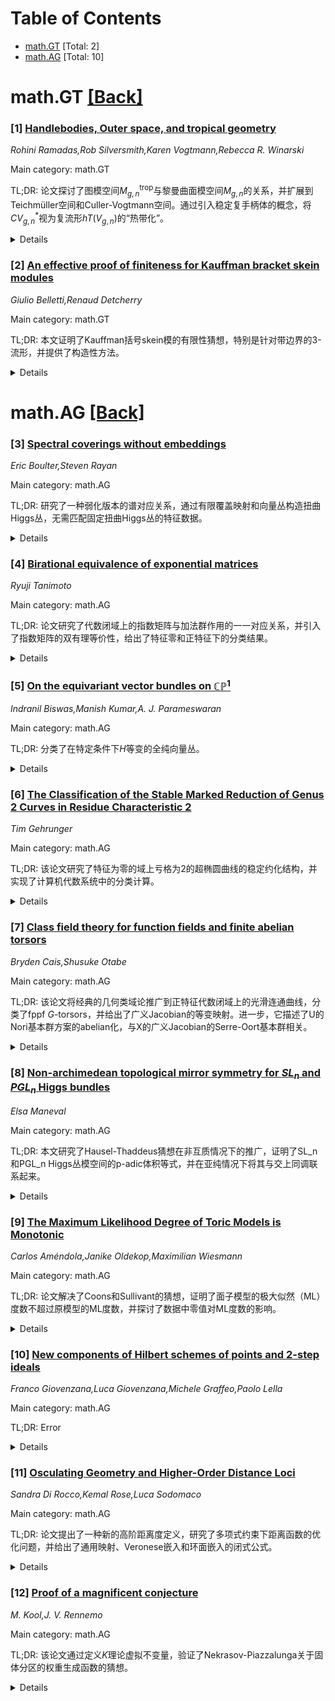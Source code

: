 <div id=toc></div>

# Table of Contents

- [math.GT](#math.GT) [Total: 2]
- [math.AG](#math.AG) [Total: 10]


<div id='math.GT'></div>

# math.GT [[Back]](#toc)

### [1] [Handlebodies, Outer space, and tropical geometry](https://arxiv.org/abs/2507.02440)
*Rohini Ramadas,Rob Silversmith,Karen Vogtmann,Rebecca R. Winarski*

Main category: math.GT

TL;DR: 论文探讨了图模空间$M_{g,n}^{\mathrm{trop}}$与黎曼曲面模空间$M_{g,n}$的关系，并扩展到Teichmüller空间和Culler-Vogtmann空间。通过引入稳定复手柄体的概念，将$CV_{g,n}^*$视为复流形$hT(V_{g,n})$的“热带化”。


<details>
  <summary>Details</summary>
Motivation: 研究图模空间与黎曼曲面模空间的关系，并扩展这一关系至相关对象，如Teichmüller空间和Culler-Vogtmann空间。

Method: 引入稳定复手柄体的概念，构造部分紧化$\overline{hT}(V_{g,n})$，并证明其为具有简单正规交叉边界的复流形。

Result: $CV_{g,n}^*$可视为复流形$hT(V_{g,n})$的热带化，且当$n=0$时，$hT(V_{g,n})$与Schottky群模空间一致。

Conclusion: 研究整合了几何群论和曲面拓扑中的多个熟悉对象，扩展了现有关系并引入了新的联系。

Abstract: The moduli space of graphs $M_{g,n}^{\mathrm{trop}}$ is a polyhedral object
that mimics the behavior of the moduli spaces $M_{g,n}$, $\overline{M}_{g,n}$
of (stable) Riemann surfaces; this relationship has been made precise in
several different ways, which collectively identify $M_{g,n}^{\mathrm{trop}}$
as the "tropicalization" of $M_{g,n}$. We describe how this relationship lifts
to some objects that live over $M_{g,n}$ (like Teichm\"uller space) and that
live over $M_{g,n}^{\mathrm{trop}}$ (like the Culler-Vogtmann space
$CV_{g,n}^*$). We introduce the notion of a stable complex handlebody, and show
that $CV_{g,n}^*$ can be viewed as the tropicalization of a certain complex
manifold $hT(V_{g,n})$ that parametrizes complex handlebodies. An important
ingredient is our construction of a partial compactification
$\overline{hT}(V_{g,n})\supset hT(V_{g,n})$, which we prove is a complex
manifold with simple normal crossings boundary. When $n=0$, $hT(V_{g,n})$
coincides with the moduli space of Schottky groups, $\overline{hT}(V_{g,n})$
coincides with Gerritzen-Herrlich's extended Schottky space, and $CV_{g,0}^*$
is the simplicial completion of the original Outer space. The resulting picture
fits together many familiar objects from geometric group theory and surface
topology, including Harvey's curve complex, mapping class groups of surfaces
and handlebodies, and augmented Teichm\"uller space. Many of the relationships
between the objects that we see in this picture already exist in the
literature, but we add some new ones, and generalize several existing
relationships to include a number $n>0$ of punctures/leaves.

</details>


### [2] [An effective proof of finiteness for Kauffman bracket skein modules](https://arxiv.org/abs/2507.02589)
*Giulio Belletti,Renaud Detcherry*

Main category: math.GT

TL;DR: 本文证明了Kauffman括号skein模的有限性猜想，特别是针对带边界的3-流形，并提供了构造性方法。


<details>
  <summary>Details</summary>
Motivation: 研究Kauffman括号skein模的有限性，特别是针对带边界的3-流形，以验证Witten的有限性猜想并回答Frohman等人的问题。

Method: 采用构造性方法，重新证明了Witten的有限性猜想，并扩展至带边界的3-流形。

Result: 证明了Kauffman括号skein模的有限性，并得出任何链环的外围理想非空的结论。

Conclusion: 本文不仅验证了Witten的猜想，还解决了Frohman等人的问题，为相关领域提供了新的构造性证明。

Abstract: We prove a version of the finiteness conjecture for Kauffman bracket skein
modules of $3$-manifolds with boundary, which was introduced by the second
author in \cite{Det21}. In particular our methods, which are constructive, give
an alternative proof of Witten's finiteness conjecture for the Kauffman bracket
skein modules of closed $3$-manifolds, which was originally proved in
\cite{GJS19}. Moreover, as a corollary we show that the peripheral ideal of any
link is non-empty, answering a question of Frohman, Gelca and Lofaro
\cite{FGL02}.

</details>


<div id='math.AG'></div>

# math.AG [[Back]](#toc)

### [3] [Spectral coverings without embeddings](https://arxiv.org/abs/2507.02127)
*Eric Boulter,Steven Rayan*

Main category: math.AG

TL;DR: 研究了一种弱化版本的谱对应关系，通过有限覆盖映射和向量丛构造扭曲Higgs丛，无需匹配固定扭曲Higgs丛的特征数据。


<details>
  <summary>Details</summary>
Motivation: 探索扭曲Higgs丛的构造方法，放宽传统谱对应关系的限制条件。

Method: 利用有限覆盖映射和向量丛构造扭曲Higgs丛，并分析其稳定性。

Result: 比较了构造的覆盖数据与传统谱覆盖的异同。

Conclusion: 提供了一种新的构造扭曲Higgs丛的方法，扩展了谱对应关系的适用范围。

Abstract: In this article, we investigate a weakened version of the spectral
correspondence for twisted Higgs bundles. Namely, we construct twisted Higgs
bundles from a finite covering map and a vector bundle on that covering but
without requiring that they match the eigen-data for some fixed twisted Higgs
bundle. We investigate stability for twisted Higgs bundles constructed in this
way, and compare our covering data to that of the traditional spectral cover.

</details>


### [4] [Birational equivalence of exponential matrices](https://arxiv.org/abs/2507.02317)
*Ryuji Tanimoto*

Main category: math.AG

TL;DR: 论文研究了代数闭域上的指数矩阵与加法群作用的一一对应关系，并引入了指数矩阵的双有理等价性，给出了特征零和正特征下的分类结果。


<details>
  <summary>Details</summary>
Motivation: 研究指数矩阵与加法群作用的关系，以及双有理等价性，旨在深化对代数几何中群作用的理解。

Method: 通过建立指数矩阵与加法群作用的一一对应关系，引入双有理等价性，并对不同特征的域进行分类。

Result: 在特征零下，给出了n×n指数矩阵的双有理分类（两类）；在正特征下，给出了2×2和3×3矩阵的分类。

Conclusion: 论文成功建立了指数矩阵与群作用的对应关系，并完成了部分双有理分类，为后续研究提供了基础。

Abstract: Let $k$ be an algebraically closed field of characteristic $p \geq 0$ and let
$\mathbb{G}_a$ denote the additive group of $k$. We give one-to-one
correspondences between exponentional matrices and various objects, and in
particular give a one-to-one correspondence between exponential matrices of
size $n$-by-$n$ and $\mathbb{G}_a$-actions on the $(n - 1)$-dimensional
projective space. We then introduce birational equivalence of exponential
matrices and start to classify exponential matrices birationally. In
characteristic zero, we give a birational classification of exponential
matrices of size $n$-by-$n$ $(n \geq 2)$, which consists of two types. And in
positive characteristic, we give birational classifications of exponential
matrices of sizes two-by-two and three-by-three.

</details>


### [5] [On the equivariant vector bundles on $\mathbb{CP}^1$](https://arxiv.org/abs/2507.02359)
*Indranil Biswas,Manish Kumar,A. J. Parameswaran*

Main category: math.AG

TL;DR: 分类了在特定条件下$H$等变的全纯向量丛。


<details>
  <summary>Details</summary>
Motivation: 推广有限阿贝尔群$H$的分类结果到更一般的子群。

Method: 利用Zariski闭包的性质和群作用分类向量丛。

Result: 给出了$H$等变全纯向量丛的完整分类。

Conclusion: 结果推广了之前的工作，适用于更广泛的群$H$。

Abstract: Let $H$ be a subgroup of ${\rm PGL}(2,\mathbb C)$ (respectively, ${\rm
SL}(2,\mathbb C)$) such that the Zariski closure in ${\rm PGL}(2,\mathbb C)$
(respectively, ${\rm SL}(2,\mathbb C)$) of some compact subgroup of $H$
contains $H$. We classify the $H$--equivariant holomorphic vector bundles on
$\mathbb{CP}^1$. This generalizes \cite{BM} where $H$ was assumed to be a
finite abelian group.

</details>


### [6] [The Classification of the Stable Marked Reduction of Genus 2 Curves in Residue Characteristic 2](https://arxiv.org/abs/2507.02426)
*Tim Gehrunger*

Main category: math.AG

TL;DR: 该论文研究了特征为零的域上亏格为2的超椭圆曲线的稳定约化结构，并实现了计算机代数系统中的分类计算。


<details>
  <summary>Details</summary>
Motivation: 分类特征为2的域上超椭圆曲线的稳定约化结构，并验证其在有限扩张下的性质。

Method: 通过扩展域将曲线视为带标记点的曲线，分类其稳定约化结构，并在计算机代数系统中实现。

Result: 完成了所有定义在有理数域上且导体不超过2^20的曲线的分类计算。

Conclusion: 论文成功分类了特征为2的稳定约化结构，并通过计算机验证了结果。

Abstract: Consider a hyperelliptic curve of genus $2$ over a field $K$ of
characteristic zero. After extending $K$ we can view it as a marked curve with
its $6$ Weierstrass points. We classify the structure of the stable reduction
of such curves for a valuation of residue characteristic~$2$ over a finite
extension of~$K$. We implement this classification into a computer algebra
system and compute it for all curves defined over $\BQ$ with conductor at most
$2^{20}$.

</details>


### [7] [Class field theory for function fields and finite abelian torsors](https://arxiv.org/abs/2507.02483)
*Bryden Cais,Shusuke Otabe*

Main category: math.AG

TL;DR: 该论文将经典的几何类域论推广到正特征代数闭域上的光滑连通曲线，分类了fppf $G$-torsors，并给出了广义Jacobian的等变映射。进一步，它描述了U的Nori基本群方案的abelian化，与X的广义Jacobian的Serre-Oort基本群相关。


<details>
  <summary>Details</summary>
Motivation: 推广几何类域论到正特征域上的曲线，并研究其与广义Jacobian和基本群方案的关系。

Method: 通过分类fppf $G$-torsors，利用广义Jacobian的等变映射，并分析Nori基本群方案的abelian化。

Result: 给出了fppf $G$-torsors的分类，并描述了U的Nori基本群方案的abelian化与X的广义Jacobian的Serre-Oort基本群的联系。

Conclusion: 该研究扩展了几何类域论的应用范围，并为正特征域上的曲线提供了新的基本群方案描述。

Abstract: Let $U$ be a smooth and connected curve over an algebraically closed field of
positive characteristic, with smooth compactification $X$. We generalize
classical Geometric Class Field theory to provide a classification of fppf
$G$-torsors over $U$ in terms of isogenies of generalized Jacobians, for any
finite abelian group scheme $G$. We then apply this classification to give a
novel description of the abelianized Nori fundmental group scheme of $U$ in
terms of the Serre--Oort fundamental groups of generalized Jacobians of $X$;
when $U=X$ is projective, we recover a well known description of the
abelianized fundamental group scheme of $X$ as the projective limit of all
torsion subgroup schemes of its Jacobian.

</details>


### [8] [Non-archimedean topological mirror symmetry for $SL_n$ and $PGL_n$ Higgs bundles](https://arxiv.org/abs/2507.02588)
*Elsa Maneval*

Main category: math.AG

TL;DR: 本文研究了Hausel-Thaddeus猜想在非互质情况下的推广，证明了SL_n和PGL_n Higgs丛模空间的p-adic体积等式，并在亚纯情况下将其与交上同调联系起来。


<details>
  <summary>Details</summary>
Motivation: Hausel-Thaddeus猜想涉及SL_n和PGL_n Higgs丛模空间的拓扑镜像对称性，此前仅在互质情况下被证明。本文旨在推广到非互质情况，并探索其与交上同调和BPS上同调的联系。

Method: 采用非阿基米德方法，结合Maulik和Shen的结果，研究了经典和亚纯情况下的模空间，证明了p-adic体积的等式。

Result: 证明了SL_n和PGL_n Higgs丛模空间在任意度下的p-adic体积等式，并在亚纯情况下将其与交上同调联系起来。

Conclusion: 本文成功推广了Hausel-Thaddeus猜想到非互质情况，并提出了p-adic体积与BPS上同调的可能联系，为进一步研究提供了方向。

Abstract: The Hausel-Thaddeus conjectures concern topological mirror symmetry between
moduli spaces of $SL_n$ and $PGL_n$ Higgs bundles on a curve. A non-archimedean
approach was introduced by Groechenig, Wyss and Ziegler, proving the conjecture
for coprime rank and degree. This article is concerned with its generalisation
to the non-coprime case. We treat both the classical ($D=K$) and meromorphic
($D>K$) settings. We prove an equality of $p$-adic volumes twisted by gerbes
between moduli spaces of $SL_n$ and $PGL_n$ Higgs bundles of arbitrary degree.
In the meromorphic case, building on results of Maulik and Shen, we show that
these twisted $p$-adic volumes are related to intersection cohomology. We also
conjecture a connection between these $p$-adic volumes and $BPS$ cohomology.

</details>


### [9] [The Maximum Likelihood Degree of Toric Models is Monotonic](https://arxiv.org/abs/2507.02719)
*Carlos Améndola,Janike Oldekop,Maximilian Wiesmann*

Main category: math.AG

TL;DR: 论文解决了Coons和Sullivant的猜想，证明了面子模型的极大似然（ML）度数不超过原模型的ML度数，并探讨了数据中零值对ML度数的影响。


<details>
  <summary>Details</summary>
Motivation: 研究面子模型的ML度数是否不超过原模型的ML度数，以及数据中零值对ML度数的影响。

Method: 通过热带似然退化和离散图形模型等方法进行分析。

Result: 证明了面子模型的ML度数确实不超过原模型的ML度数，并展示了数据中零值的影响。

Conclusion: 研究结果可应用于离散图形和准独立模型，为相关领域提供了理论支持。

Abstract: We settle a conjecture by Coons and Sullivant stating that the maximum
likelihood (ML) degree of a facial submodel of a toric model is at most the ML
degree of the model itself. We discuss the impact on the ML degree from
observing zeros in the data. Moreover, we connect this problem to tropical
likelihood degenerations, and show how the results can be applied to discrete
graphical and quasi-independence models.

</details>


### [10] [New components of Hilbert schemes of points and 2-step ideals](https://arxiv.org/abs/2507.02789)
*Franco Giovenzana,Luca Giovenzana,Michele Graffeo,Paolo Lella*

Main category: math.AG

TL;DR: Error


<details>
  <summary>Details</summary>
Motivation: Error

Method: Error

Result: Error

Conclusion: Error

Abstract: This paper presents new examples of elementary and non-elementary irreducible
components of the Hilbert scheme of points and its nested variants. The results
are achieved via a careful analysis of the deformations of a class of finite
colength ideals that are introduced in this paper and referred to as 2-step
ideals. The most notable reducibility results pertain to the 4-nested Hilbert
scheme of points on a smooth surface, the reducibility of
$\text{Hilb}^{3,7}\mathbb{A}^4$, and a method to detect a large number of
generically reduced elementary components. To demonstrate the feasibility of
this approach, we provide an explicit description of 215 new generically
reduced elementary components in dimensions 4, 5 and 6.

</details>


### [11] [Osculating Geometry and Higher-Order Distance Loci](https://arxiv.org/abs/2507.02823)
*Sandra Di Rocco,Kemal Rose,Luca Sodomaco*

Main category: math.AG

TL;DR: 论文提出了一种新的高阶距离度定义，研究了多项式约束下距离函数的优化问题，并给出了通用映射、Veronese嵌入和环面嵌入的闭式公式。


<details>
  <summary>Details</summary>
Motivation: 研究多项式约束下距离函数的优化问题，特别是高阶切空间对距离函数临界点的影响。

Method: 利用射流丛和高阶极类定义高阶距离度，结合热带几何框架进行组合计算。

Result: 得出了通用映射、Veronese嵌入和环面嵌入的闭式公式，并发现所选度量对高阶投影映射的度和双有理性有深远影响。

Conclusion: 提出的高阶距离度为多项式约束优化问题提供了新的理论工具，热带几何框架为环面背景下的计算提供了有效方法。

Abstract: We discuss the problem of optimizing the distance function from a given
point, subject to polynomial constraints. A key algebraic invariant that
governs its complexity is the Euclidean distance degree, which pertains to
first-order tangency. We focus on the data locus of points possessing at least
one critical point of the distance function that is normal to a higher-order
osculating space. We propose a novel definition of higher-order distance degree
as an intersection-theoretic invariant involving jet bundles and higher-order
polar classes. Our research yields closed formulas for generic maps, Veronese
embeddings, and toric embeddings. We place particular emphasis on the
Bombieri-Weyl metric, revealing that the chosen metric profoundly influences
both the degree and birationality of the higher-order projection maps.
Additionally, we introduce a tropical framework that represents these degrees
as stable intersections with Bergman fans, facilitating effective combinatorial
computation in toric settings.

</details>


### [12] [Proof of a magnificent conjecture](https://arxiv.org/abs/2507.02852)
*M. Kool,J. V. Rennemo*

Main category: math.AG

TL;DR: 该论文通过定义$K$理论虚拟不变量，验证了Nekrasov-Piazzalunga关于固体分区的权重生成函数的猜想。


<details>
  <summary>Details</summary>
Motivation: 受超Yang-Mills理论在Calabi-Yau 4-fold上的启发，Nekrasov和Piazzalunga提出了关于固体分区的权重生成函数的猜想。

Method: 通过将Quot方案实现为非交换Quot方案上正交丛的零轨迹，并利用Oh-Thomas局部化公式，推导出权重及其符号规则。

Result: 验证了Nekrasov-Piazzalunga的猜想，并通过极限过程从3维类比中推导出结果。

Conclusion: $K$理论方法成功解释了Nekrasov-Piazzalunga的权重生成函数及其符号规则。

Abstract: Motivated by super-Yang-Mills theory on a Calabi-Yau 4-fold, Nekrasov and
Piazzalunga have assigned weights to $r$-tuples of solid partitions and
conjectured a formula for their weighted generating function.
  We define $K$-theoretic virtual invariants of Quot schemes of 0-dimensional
quotients of $\mathcal{O}_{\mathbb{C}^4}^{\oplus r}$ by realizing them as zero
loci of isotropic sections of orthogonal bundles on non-commutative Quot
schemes. Via the Oh-Thomas localization formula, we recover
Nekrasov-Piazzalunga's weights and derive their sign rule.
  Our proof passes through refining the $K$-theoretic invariants to sheaves and
describing them via Clifford modules, which lets us show that they arise from a
factorizable sequence of sheaves in the sense of Okounkov. Taking limits of the
equivariant parameters, we then deduce the Nekrasov-Piazzalunga conjecture from
its 3-dimensional analog.

</details>
